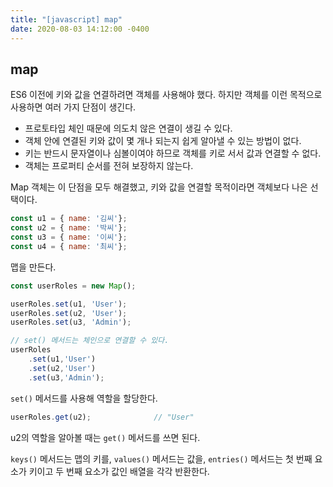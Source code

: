 ```yaml
---
title: "[javascript] map"
date: 2020-08-03 14:12:00 -0400
---
```


## map

ES6 이전에 키와 값을 연결하려면 객체를 사용해야 했다. 하지만 객체를 이런 목적으로 사용하면 여러 가지 단점이 생긴다.
* 프로토타입 체인 때문에 의도치 않은 연결이 생길 수 있다.
* 객체 안에 연결된 키와 값이 몇 개나 되는지 쉽게 알아낼 수 있는 방법이 없다.
* 키는 반드시 문자열이나 심볼이여야 하므로 객체를 키로 서서 값과 연결할 수 없다.
* 객체는 프로퍼티 순서를 전혀 보장하지 않는다.
  
Map 객체는 이 단점을 모두 해결했고, 키와 값을 연결할 목적이라면 객체보다 나은 선택이다.

```javascript
const u1 = { name: '김씨'};
const u2 = { name: '박씨'};
const u3 = { name: '이씨'};
const u4 = { name: '최씨'};
```

맵을 만든다.

```javascript
const userRoles = new Map();
```

```javascript
userRoles.set(u1, 'User');
userRoles.set(u2, 'User');
userRoles.set(u3, 'Admin');

// set() 메서드는 체인으로 연결할 수 있다.
userRoles
    .set(u1,'User')
    .set(u2,'User')
    .set(u3,'Admin');
```

`set()` 메서드를 사용해 역할을 할당한다.

```javascript
userRoles.get(u2);              // "User"
```

u2의 역할을 알아볼 때는 `get()` 메서드를 쓰면 된다.

`keys()` 메서드는 맵의 키를, `values()` 메서드는 값을, `entries()` 메서드는 첫 번째 요소가 키이고 두 번째 요소가 값인 배열을 각각 반환한다.